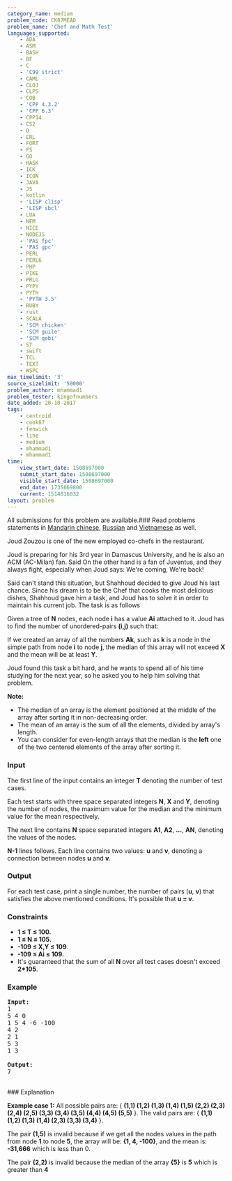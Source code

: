 ```yaml
---
category_name: medium
problem_code: CK87MEAD
problem_name: 'Chef and Math Test'
languages_supported:
    - ADA
    - ASM
    - BASH
    - BF
    - C
    - 'C99 strict'
    - CAML
    - CLOJ
    - CLPS
    - COB
    - 'CPP 4.3.2'
    - 'CPP 6.3'
    - CPP14
    - CS2
    - D
    - ERL
    - FORT
    - FS
    - GO
    - HASK
    - ICK
    - ICON
    - JAVA
    - JS
    - kotlin
    - 'LISP clisp'
    - 'LISP sbcl'
    - LUA
    - NEM
    - NICE
    - NODEJS
    - 'PAS fpc'
    - 'PAS gpc'
    - PERL
    - PERL6
    - PHP
    - PIKE
    - PRLG
    - PYPY
    - PYTH
    - 'PYTH 3.5'
    - RUBY
    - rust
    - SCALA
    - 'SCM chicken'
    - 'SCM guile'
    - 'SCM qobi'
    - ST
    - swift
    - TCL
    - TEXT
    - WSPC
max_timelimit: '3'
source_sizelimit: '50000'
problem_author: mhammad1
problem_tester: kingofnumbers
date_added: 20-10-2017
tags:
    - centroid
    - cook87
    - fenwick
    - line
    - medium
    - mhammad1
    - mhammad1
time:
    view_start_date: 1508697000
    submit_start_date: 1508697000
    visible_start_date: 1508697000
    end_date: 1735669800
    current: 1514816832
layout: problem
---
```

All submissions for this problem are available.### Read problems statements in [Mandarin chinese](http://www.codechef.com/download/translated/COOK87/mandarin/CK87MEAD.pdf), [Russian](http://www.codechef.com/download/translated/COOK87/russian/CK87MEAD.pdf) and [Vietnamese](http://www.codechef.com/download/translated/COOK87/vietnamese/CK87MEAD.pdf) as well.

Joud Zouzou is one of the new employed co-chefs in the restaurant.

Joud is preparing for his 3rd year in Damascus University, and he is also an ACM (AC-Milan) fan. Said On the other hand is a fan of Juventus, and they always fight, especially when Joud says: We're coming, We're back!

Said can't stand this situation, but Shahhoud decided to give Joud his last chance. Since his dream is to be the Chef that cooks the most delicious dishes, Shahhoud gave him a task, and Joud has to solve it in order to maintain his current job. The task is as follows

Given a tree of **N** nodes, each node **i** has a value **Ai** attached to it. Joud has to find the number of unordered-pairs **(i,j)** such that:

If we created an array of all the numbers **Ak**, such as **k** is a node in the simple path from node **i** to node **j**, the median of this array will not exceed **X** and the mean will be at least **Y**.

Joud found this task a bit hard, and he wants to spend all of his time studying for the next year, so he asked you to help him solving that problem.

**Note:**

- The median of an array is the element positioned at the middle of the array after sorting it in non-decreasing order.
- The mean of an array is the sum of all the elements, divided by array's length.
- You can consider for even-length arrays that the median is the **left** one of the two centered elements of the array after sorting it.

### Input

The first line of the input contains an integer **T** denoting the number of test cases.

Each test starts with three space separated integers **N**, **X** and **Y**, denoting the number of nodes, the maximum value for the median and the minimum value for the mean respectively.

The next line contains **N** space separated integers **A1**, **A2**, **...**, **AN**, denoting the values of the nodes.

**N-1** lines follows. Each line contains two values: **u** and **v**, denoting a connection between nodes **u** and **v**.

### Output

For each test case, print a single number, the number of pairs (**u**, **v**) that satisfies the above mentioned conditions. It's possible that **u = v**.

### Constraints

- **1 ≤ T ≤ 100.**
- **1 ≤ N ≤ 105.**
- **-109 ≤ X,Y ≤ 109**.
- **-109 ≤ Ai ≤ 109.**
- It's guaranteed that the sum of all **N** over all test cases doesn't exceed **2\*105**.

### Example

<pre><b>Input:</b>
1
5 4 0
1 5 4 -6 -100
4 2
2 1
5 3
1 3

<b>Output:</b>
7

</pre>### Explanation

**Example case 1:** All possible pairs are: {  **(1,1) (1,2) (1,3) (1,4) (1,5) (2,2) (2,3) (2,4) (2,5) (3,3) (3,4) (3,5) (4,4) (4,5) (5,5)**  }. The valid pairs are: {  **(1,1) (1,2) (1,3) (1,4) (2,3) (3,3) (3,4)**  }.

The pair **(1,5)** is invalid because if we get all the nodes values in the path from node **1** to node **5**, the array will be: **{1, 4, -100}**, and the mean is: **-31,666** which is less than 0.

The pair **(2,2)** is invalid because the median of the array **{5}** is **5** which is greater than **4**
